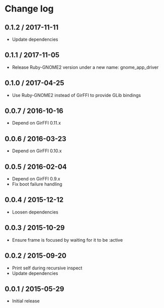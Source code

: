 # Change log

## 0.1.2 / 2017-11-11

* Update dependencies

## 0.1.1 / 2017-11-05

* Release Ruby-GNOME2 version under a new name: gnome_app_driver

## 0.1.0 / 2017-04-25

* Use Ruby-GNOME2 instead of GirFFI to provide GLib bindings

## 0.0.7 / 2016-10-16

* Depend on GirFFI 0.11.x

## 0.0.6 / 2016-03-23

* Depend on GirFFI 0.10.x

## 0.0.5 / 2016-02-04

* Depend on GirFFI 0.9.x
* Fix boot failure handling

## 0.0.4 / 2015-12-12

* Loosen dependencies

## 0.0.3 / 2015-10-29

* Ensure frame is focused by waiting for it to be :active

## 0.0.2 / 2015-09-20

* Print self during recursive inspect
* Update dependencies

## 0.0.1 / 2015-05-29

* Initial release
